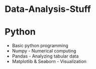 # Data-Analysis-Stuff
# Python

* Basic python programming
* Numpy - Numerical computing
* Pandas - Analyzing tabular data
* Matplotlib & Seaborn - Visualization
